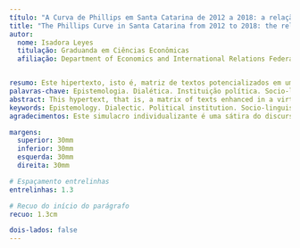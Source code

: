 ```yaml
---
título: "A Curva de Phillips em Santa Catarina de 2012 a 2018: a relação entre inflação e desemprego"
title: "The Phillips Curve in Santa Catarina from 2012 to 2018: the relationship between inflation and unemployment"
autor:
  nome: Isadora Leyes
  titulação: Graduanda em Ciências Econômicas
  afiliação: Department of Economics and International Relations Federal University of Santa Catarina, Brazil


resumo: Este hipertexto, isto é, matriz de textos potencializados em um duplo-devir virtualizante, visa proporcionar uma combinatória proto-semântica de um discurso proposicional a partir de um universo de possíveis. Sua instauração epistemológica é traçada a posteriori pela necessidade de construir-se um conhecimento teórico escamoteado em uma base glossofônica da interioridade da razão, em conssonância com a textualidade apofântica sinteticamente determinável em sua exterioridade do Ser. De maneira sucinta, a interioridade do Ser social, eminentemente enquanto Ser, prova que o nominalismo enquanto princípio teórico undefineddo fundo comum da umanidade.
palavras-chave: Epistemologia. Dialética. Instituição política. Socio-linguistica.
abstract: This hypertext, that is, a matrix of texts enhanced in a virtualizing double-becoming, aims to provide a proto-semantic combination of a propositional discourse from a universe of possible ones. Its epistemological establishment is traced a posteriori by the need to build theoretical knowledge concealed on a glossophonic basis of the interiority of reason, in consonance with the apophantic textually synthetically determinable in its exteriority of Being. Briefly, the interiority of the social Being, eminently as a Being, proves that nominalism as a theoretical principle undefined in the common fund of humanity.
keywords: Epistemology. Dialectic. Political institution. Socio-linguistics.
agradecimentos: Este simulacro individualizante é uma sátira do discurso hermético pós-moderno e não deve, de forma alguma, ser levado em consideração.

margens:
  superior: 30mm
  inferior: 30mm
  esquerda: 30mm
  direita: 30mm

# Espaçamento entrelinhas
entrelinhas: 1.3

# Recuo do início do parágrafo
recuo: 1.3cm

dois-lados: false
---
```

